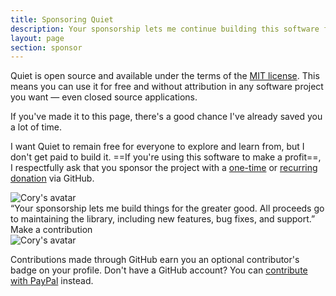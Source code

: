 ```yaml
---
title: Sponsoring Quiet
description: Your sponsorship lets me continue building this software for the greater good.
layout: page
section: sponsor
---
```


Quiet is open source and available under the terms of the [MIT license](https://www.tldrlegal.com/license/mit-license). This means you can use it for free and without attribution in any software project you want — even closed source applications.

If you've made it to this page, there's a good chance I've already saved you a lot of time.

I want Quiet to remain free for everyone to explore and learn from, but I don't get paid to build it. ==If you're using this software to make a profit==, I respectfully ask that you sponsor the project with a [one-time](https://github.com/sponsors/claviska?frequency=one-time) or [recurring donation](https://github.com/sponsors/claviska?frequency=recurring) via GitHub.

<div class="sponsorship-quote">
<div class="quote">
  <img 
    src="https://gravatar.com/avatar/bf1b3b95fd5b096a3592247c29667b33?s=400" 
    alt="Cory's avatar"
  >
  <div>
  “Your sponsorship lets me build things for the greater good. All proceeds go to maintaining the library, including new features, bug fixes, and support.”
  <quiet-button variant="primary" size="lg" pill href="https://github.com/sponsors/claviska" target="_blank">
    Make a contribution
  </quiet-button>
  </div>
  <img 
    src="/assets/images/public-sponsor.png" 
    alt="Cory's avatar"
  >
</div>
</div>

Contributions made through GitHub earn you an optional contributor's badge on your profile. Don't have a GitHub account? You can [contribute with PayPal](https://paypal.me/claviska) instead.

